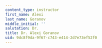 ```yaml
---
content_type: instructor
first_name: Alexi
last_name: Goranov
middle_initial: ''
salutation: Dr.
title: Dr. Alexi Goranov
uid: 9dc8f9da-9f67-c743-e414-2d7e73ef52f0
---
```

